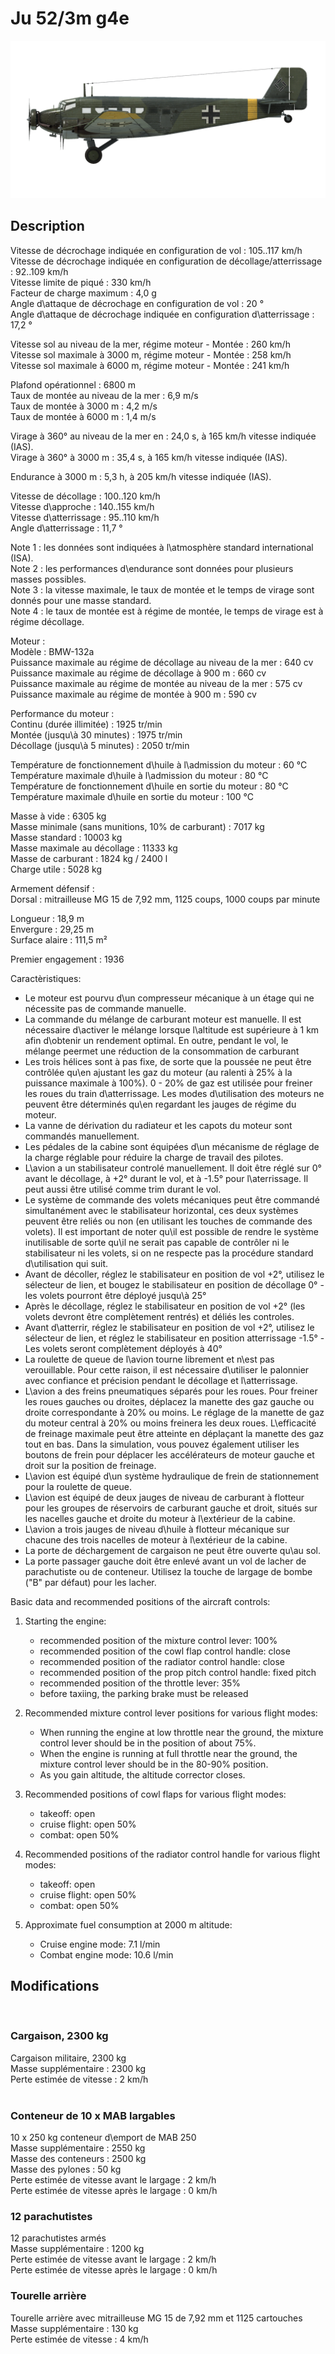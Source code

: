 # Ju 52/3m g4e  
  
![ju523mg4e](../images/ju523mg4e.png)  
  
## Description  
  
Vitesse de décrochage indiquée en configuration de vol : 105..117 km/h  
Vitesse de décrochage indiquée en configuration de décollage/atterrissage : 92..109 km/h  
Vitesse limite de piqué : 330 km/h  
Facteur de charge maximum : 4,0 g  
Angle d\attaque de décrochage en configuration de vol : 20 °  
Angle d\attaque de décrochage indiquée en configuration d\atterrissage : 17,2 °  
  
Vitesse sol au niveau de la mer, régime moteur - Montée : 260 km/h  
Vitesse sol maximale à 3000 m, régime moteur - Montée : 258 km/h  
Vitesse sol maximale à 6000 m, régime moteur - Montée : 241 km/h  
  
Plafond opérationnel : 6800 m  
Taux de montée au niveau de la mer : 6,9 m/s  
Taux de montée à 3000 m : 4,2 m/s  
Taux de montée à 6000 m : 1,4 m/s  
  
Virage à 360° au niveau de la mer en : 24,0 s, à 165 km/h vitesse indiquée (IAS).  
Virage à 360° à 3000 m : 35,4 s, à 165 km/h vitesse indiquée (IAS).  
  
Endurance à 3000 m : 5,3 h, à 205 km/h vitesse indiquée (IAS).  
  
Vitesse de décollage : 100..120 km/h  
Vitesse d\approche : 140..155 km/h  
Vitesse d\atterrissage : 95..110 km/h  
Angle d\atterrissage : 11,7 °  
  
Note 1 : les données sont indiquées à l\atmosphère standard international (ISA).  
Note 2 : les performances d\endurance sont données pour plusieurs masses possibles.  
Note 3 : la vitesse maximale, le taux de montée et le temps de virage sont donnés pour une masse standard.  
Note 4 : le taux de montée est à régime de montée, le temps de virage est à régime décollage.  
  
Moteur :  
Modèle : BMW-132a  
Puissance maximale au régime de décollage au niveau de la mer : 640 cv  
Puissance maximale au régime de décollage à 900 m : 660 cv  
Puissance maximale au régime de montée au niveau de la mer : 575 cv  
Puissance maximale au régime de montée à 900 m : 590 cv  
  
Performance du moteur :  
Continu (durée illimitée) : 1925 tr/min  
Montée (jusqu\à 30 minutes) : 1975 tr/min  
Décollage (jusqu\à 5 minutes) : 2050 tr/min  
  
Température de fonctionnement d\huile à l\admission du moteur : 60 °C  
Température maximale d\huile à l\admission du moteur : 80 °C  
Température de fonctionnement d\huile en sortie du moteur : 80 °C  
Température maximale d\huile en sortie du moteur : 100 °C  
  
Masse à vide : 6305 kg  
Masse minimale (sans munitions, 10% de carburant) : 7017 kg  
Masse standard : 10003 kg  
Masse maximale au décollage : 11333 kg  
Masse de carburant : 1824 kg / 2400 l  
Charge utile : 5028 kg  
  
Armement défensif :  
Dorsal : mitrailleuse MG 15 de 7,92 mm, 1125 coups, 1000 coups par minute  
  
Longueur : 18,9 m  
Envergure : 29,25 m  
Surface alaire : 111,5 m²  
  
Premier engagement : 1936  
  
  
Caractèristiques:  
- Le moteur est pourvu d\un compresseur mécanique à un étage qui ne nécessite pas de commande manuelle.  
- La commande du mélange de carburant moteur est manuelle. Il est nécessaire d\activer le mélange lorsque l\altitude est supérieure à 1 km afin d\obtenir un rendement optimal. En outre, pendant le vol, le mélange peermet une réduction de la consommation de carburant  
- Les trois hélices sont à pas fixe, de sorte que la poussée ne peut être contrôlée qu\en ajustant les gaz du moteur (au ralenti à 25% à la puissance maximale à 100%). 0 - 20% de gaz est utilisée pour freiner les roues du train d\atterrissage. Les modes d\utilisation des moteurs ne peuvent être déterminés qu\en regardant les jauges de régime du moteur.  
- La vanne de dérivation du radiateur et les capots du moteur sont commandés manuellement.  
- Les pédales de la cabine sont équipées d\un mécanisme de réglage de la charge réglable pour réduire la charge de travail des pilotes.  
- L\avion a un stabilisateur controlé manuellement. Il doit être réglé sur 0° avant le décollage, à +2° durant le vol, et à -1.5° pour l\aterrissage. Il peut aussi être utilisé comme trim durant le vol.  
- Le système de commande des volets mécaniques peut être commandé simultanément avec le stabilisateur horizontal, ces deux systèmes peuvent être reliés ou non (en utilisant les touches de commande des volets). Il est important de noter qu\il est possible de rendre le système inutilisable de sorte qu\il ne serait pas capable de contrôler ni le stabilisateur ni les volets, si on ne respecte pas la procédure standard d\utilisation qui suit.  
- Avant de décoller, réglez le stabilisateur en position de vol +2°, utilisez le sélecteur de lien, et bougez le stabilisateur en position de décollage 0° - les volets pourront être déployé jusqu\à 25°  
- Après le décollage, réglez le stabilisateur en position de vol +2° (les volets devront être complètement rentrés) et déliés les controles.  
- Avant d\atterrir, réglez le stabilisateur en position de vol +2°, utilisez le sélecteur de lien, et réglez le stabilisateur en position atterrissage -1.5° - Les volets seront complètement déployés à 40°  
- La roulette de queue de l\avion tourne librement et n\est pas verouillable. Pour cette raison, il est nécessaire d\utiliser le palonnier avec confiance et précision pendant le décollage et l\atterrissage.  
- L\avion a des freins pneumatiques séparés pour les roues. Pour freiner les roues gauches ou droites, déplacez la manette des gaz gauche ou droite correspondante à 20% ou moins. Le réglage de la manette de gaz du moteur central à 20% ou moins freinera les deux roues. L\efficacité de freinage maximale peut être atteinte en déplaçant la manette des gaz tout en bas. Dans la simulation, vous pouvez également utiliser les boutons de frein pour déplacer les accélérateurs de moteur gauche et droit sur la position de freinage.  
- L\avion est équipé d\un système hydraulique de frein de stationnement pour la roulette de queue.  
- L\avion est équipé de deux jauges de niveau de carburant à flotteur pour les groupes de réservoirs de carburant gauche et droit, situés sur les nacelles gauche et droite du moteur à l\extérieur de la cabine.  
- L\avion a trois jauges de niveau d\huile à flotteur mécanique sur chacune des trois nacelles de moteur à l\extérieur de la cabine.  
- La porte de déchargement de cargaison ne peut être ouverte qu\au sol.  
- La porte passager gauche doit être enlevé avant un vol de lacher de parachutiste ou de conteneur. Utilisez la touche de largage de bombe ("B" par défaut) pour les lacher.  
  
Basic data and recommended positions of the aircraft controls:  
1. Starting the engine:  
	- recommended position of the mixture control lever: 100%  
	- recommended position of the cowl flap control handle: close  
	- recommended position of the radiator control handle: close  
	- recommended position of the prop pitch control handle: fixed pitch  
	- recommended position of the throttle lever: 35%  
	- before taxiing, the parking brake must be released  
  
2. Recommended mixture control lever positions for various flight modes:  
	- When running the engine at low throttle near the ground, the mixture control lever should be in the position of about 75%.  
	- When the engine is running at full throttle near the ground, the mixture control lever should be in the 80-90% position.  
	- As you gain altitude, the altitude corrector closes.  
  
3. Recommended positions of cowl flaps for various flight modes:  
	- takeoff: open  
	- cruise flight: open 50%  
	- combat: open 50%  
  
3. Recommended positions of the radiator control handle for various flight modes:  
	- takeoff: open  
	- cruise flight: open 50%  
	- combat: open 50%  
  
4. Approximate fuel consumption at 2000 m altitude:  
	- Cruise engine mode: 7.1 l/min  
	- Combat engine mode: 10.6 l/min  
  
## Modifications  
  ﻿
  
### Cargaison, 2300 kg  
  
Cargaison militaire, 2300 kg  
Masse supplémentaire : 2300 kg  
Perte estimée de vitesse : 2 km/h  
  ﻿
  
### Conteneur de 10 x MAB largables  
  
10 x 250 kg conteneur d\emport de MAB 250  
Masse supplémentaire : 2550 kg  
Masse des conteneurs : 2500 kg  
Masse des pylones : 50 kg  
Perte estimée de vitesse avant le largage : 2 km/h  
Perte estimée de vitesse après le largage : 0 km/h  ﻿
  
### 12 parachutistes  
  
12 parachutistes armés  
Masse supplémentaire : 1200 kg  
Perte estimée de vitesse avant le largage : 2 km/h  
Perte estimée de vitesse après le largage : 0 km/h  ﻿
  
### Tourelle arrière  
  
Tourelle arrière avec mitrailleuse MG 15 de 7,92 mm et 1125 cartouches  
Masse supplémentaire : 130 kg  
Perte estimée de vitesse : 4 km/h  